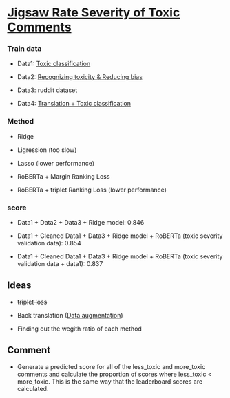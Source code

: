 # [Jigsaw Rate Severity of Toxic Comments](https://www.kaggle.com/c/jigsaw-toxic-severity-rating/overview)


### Train data

- Data1: [Toxic classification](https://www.kaggle.com/c/jigsaw-toxic-comment-classification-challenge/data)

- Data2: [Recognizing toxicity & Reducing bias](https://www.kaggle.com/c/jigsaw-unintended-bias-in-toxicity-classification/data)

- Data3: ruddit dataset

- Data4: [Translation + Toxic classification](https://www.kaggle.com/c/jigsaw-multilingual-toxic-comment-classification/data)


### Method

- Ridge

- Ligression (too slow)

- Lasso (lower performance)

- RoBERTa + Margin Ranking Loss

- RoBERTa + triplet Ranking Loss (lower performance)


### score

- Data1 + Data2 + Data3 + Ridge model: 0.846  

- Data1 + Cleaned Data1 + Data3 + Ridge model + RoBERTa (toxic severity validation data): 0.854

- Data1 + Cleaned Data1 + Data3 + Ridge model + RoBERTa (toxic severity validation data + data1): 0.837


## Ideas

- ~~triplet loss~~ 

- Back translation ([Data augmentation](https://dzlab.github.io/dltips/en/pytorch/text-augmentation/)) 

- Finding out the wegith ratio of each method


## Comment

- Generate a predicted score for all of the less_toxic and more_toxic comments and calculate the proportion of scores where less_toxic < more_toxic. This is the same way that the leaderboard scores are calculated.
